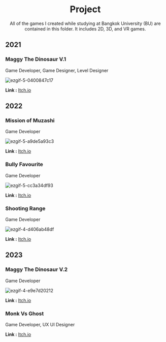 <div align="center">
  <h1>Project</h1>
</div>
<div align="center">
All of the games I created while studying at Bangkok University (BU) are contained in this folder. It includes 2D, 3D, and VR games.
</div>

## 2021

### Maggy The Dinosaur V.1

Game Developer, Game Designer, Level Designer

![ezgif-5-0400847c17](https://github.com/SuNnY54569/Portfolio/assets/87000150/07f5f916-4ad0-4c22-9f18-18ffe044169d)

__Link :__ [Itch.io](https://sunny54569.itch.io/maggy-the-dinosaur-v1)

## 2022

### Mission of Muzashi

Game Developer

![ezgif-5-a9de5a93c3](https://github.com/SuNnY54569/Portfolio/assets/87000150/57bf5546-5c5f-44a4-b8d6-4c65dc03b92e)

__Link :__ [Itch.io](https://sunny54569.itch.io/mission-of-muzashi)

### Bully Favourite

Game Developer

![ezgif-5-cc3a34df93](https://github.com/SuNnY54569/Portfolio/assets/87000150/e2a05eef-94c2-4db2-8c67-b4b5d85c2342)

__Link :__ [Itch.io](https://sunny54569.itch.io/bully-favourite)

### Shooting Range

Game Developer

![ezgif-4-d406ab48df](https://github.com/SuNnY54569/Portfolio/assets/87000150/9ce943e8-bb9b-40b8-9eb2-6bfa14941829)

__Link :__ [Itch.io](https://sunny54569.itch.io/shooting-range)

## 2023

### Maggy The Dinosaur V.2

Game Developer

![ezgif-4-e9e7d20212](https://github.com/SuNnY54569/Portfolio/assets/87000150/3e038d8b-536e-4216-9016-399ad9ac2be1)

__Link :__ [Itch.io](https://sunny54569.itch.io/maggy-the-dinosaur-v2)

### Monk Vs Ghost

Game Developer, UX UI Designer



__Link :__ [Itch.io](https://sunny54569.itch.io/maggy-the-dinosaur-v2)





